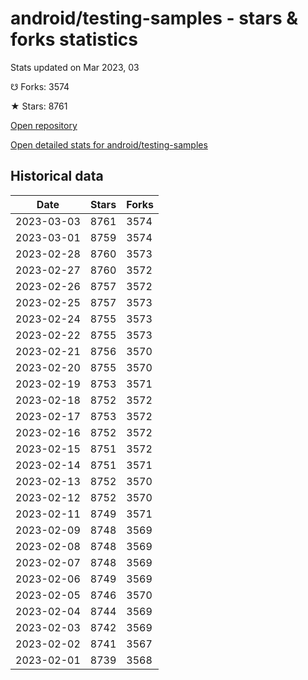 # android/testing-samples - stars & forks statistics

Stats updated on Mar 2023, 03

☋ Forks: 3574

★ Stars: 8761

[Open repository](https://github.com/android/testing-samples)

[Open detailed stats for android/testing-samples](https://reviewgithub.com/rep/android/testing-samples)

## Historical data
| Date | Stars | Forks |
|------|-------|-------|
| 2023-03-03 | 8761 | 3574 | 
| 2023-03-01 | 8759 | 3574 | 
| 2023-02-28 | 8760 | 3573 | 
| 2023-02-27 | 8760 | 3572 | 
| 2023-02-26 | 8757 | 3572 | 
| 2023-02-25 | 8757 | 3573 | 
| 2023-02-24 | 8755 | 3573 | 
| 2023-02-22 | 8755 | 3573 | 
| 2023-02-21 | 8756 | 3570 | 
| 2023-02-20 | 8755 | 3570 | 
| 2023-02-19 | 8753 | 3571 | 
| 2023-02-18 | 8752 | 3572 | 
| 2023-02-17 | 8753 | 3572 | 
| 2023-02-16 | 8752 | 3572 | 
| 2023-02-15 | 8751 | 3572 | 
| 2023-02-14 | 8751 | 3571 | 
| 2023-02-13 | 8752 | 3570 | 
| 2023-02-12 | 8752 | 3570 | 
| 2023-02-11 | 8749 | 3571 | 
| 2023-02-09 | 8748 | 3569 | 
| 2023-02-08 | 8748 | 3569 | 
| 2023-02-07 | 8748 | 3569 | 
| 2023-02-06 | 8749 | 3569 | 
| 2023-02-05 | 8746 | 3570 | 
| 2023-02-04 | 8744 | 3569 | 
| 2023-02-03 | 8742 | 3569 | 
| 2023-02-02 | 8741 | 3567 | 
| 2023-02-01 | 8739 | 3568 | 

